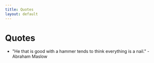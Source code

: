 ```yaml
---
title: Quotes
layout: default
---
```


# Quotes

- "He that is good with a hammer tends to think everything is a nail." -Abraham Maslow
